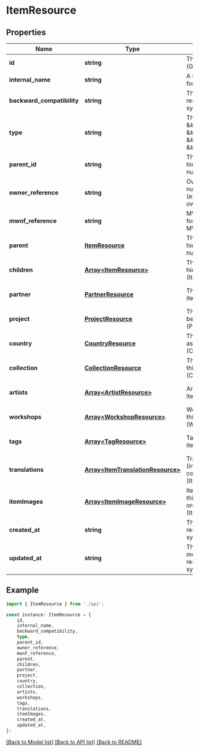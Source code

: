 # ItemResource


## Properties

Name | Type | Description | Notes
------------ | ------------- | ------------- | -------------
**id** | **string** | The unique identifier (GUID) | [default to undefined]
**internal_name** | **string** | A name for this resource, for internal use only. | [default to undefined]
**backward_compatibility** | **string** | The Id(s) of matching resource in the legacy system (if any). | [default to undefined]
**type** | **string** | The type of the item: \&#39;object\&#39;, \&#39;monument\&#39;, \&#39;detail\&#39;, or \&#39;picture\&#39;. | [default to undefined]
**parent_id** | **string** | The parent item ID (for hierarchical relationships), nullable | [default to undefined]
**owner_reference** | **string** | Owner\&#39;s reference number for the item (external reference from owner) | [default to undefined]
**mwnf_reference** | **string** | MWNF reference number for the item (reference from MWNF system) | [default to undefined]
**parent** | [**ItemResource**](ItemResource.md) | The parent item (for hierarchical relationships), nullable (ItemResource) | [optional] [default to undefined]
**children** | [**Array&lt;ItemResource&gt;**](ItemResource.md) | The child items (for hierarchical relationships) (ItemResource[]) | [optional] [default to undefined]
**partner** | [**PartnerResource**](PartnerResource.md) | The partner owning the item (PartnerResource) | [optional] [default to undefined]
**project** | [**ProjectResource**](ProjectResource.md) | The project this item belongs to, nullable (ProjectResource) | [optional] [default to undefined]
**country** | [**CountryResource**](CountryResource.md) | The country this item is associated with, nullable (CountryResource) | [optional] [default to undefined]
**collection** | [**CollectionResource**](CollectionResource.md) | The collection that contains this item (CollectionResource) | [optional] [default to undefined]
**artists** | [**Array&lt;ArtistResource&gt;**](ArtistResource.md) | Artists associated with this item (ArtistResource[]) | [optional] [default to undefined]
**workshops** | [**Array&lt;WorkshopResource&gt;**](WorkshopResource.md) | Workshops associated with this item (WorkshopResource[]) | [optional] [default to undefined]
**tags** | [**Array&lt;TagResource&gt;**](TagResource.md) | Tags associated with this item (TagResource[]) | [optional] [default to undefined]
**translations** | [**Array&lt;ItemTranslationResource&gt;**](ItemTranslationResource.md) | Translations for this item (internationalization and contextualization) (ItemTranslationResource[]) | [optional] [default to undefined]
**itemImages** | [**Array&lt;ItemImageResource&gt;**](ItemImageResource.md) | Item images attached to this item with display ordering (ItemImageResource[]) | [optional] [default to undefined]
**created_at** | **string** | The date of creation of the resource (managed by the system) | [default to undefined]
**updated_at** | **string** | The date of last modification of the resource (managed by the system) | [default to undefined]

## Example

```typescript
import { ItemResource } from './api';

const instance: ItemResource = {
    id,
    internal_name,
    backward_compatibility,
    type,
    parent_id,
    owner_reference,
    mwnf_reference,
    parent,
    children,
    partner,
    project,
    country,
    collection,
    artists,
    workshops,
    tags,
    translations,
    itemImages,
    created_at,
    updated_at,
};
```

[[Back to Model list]](../README.md#documentation-for-models) [[Back to API list]](../README.md#documentation-for-api-endpoints) [[Back to README]](../README.md)
